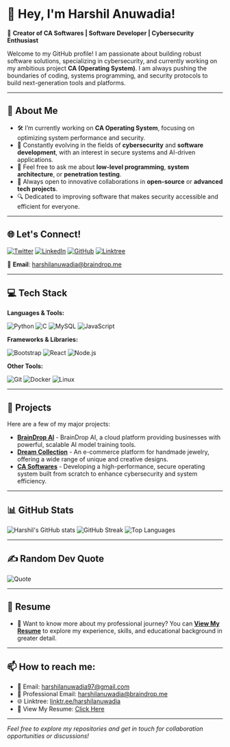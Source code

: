 # 👋 Hey, I'm Harshil Anuwadia!

🎯 **Creator of CA Softwares | Software Developer | Cybersecurity Enthusiast**

Welcome to my GitHub profile! I am passionate about building robust software solutions, specializing in cybersecurity, and currently working on my ambitious project **CA (Operating System)**. I am always pushing the boundaries of coding, systems programming, and security protocols to build next-generation tools and platforms.

---

## 💫 About Me

- 🛠 I’m currently working on **CA Operating System**, focusing on optimizing system performance and security.
- 🌱 Constantly evolving in the fields of **cybersecurity** and **software development**, with an interest in secure systems and AI-driven applications.
- 💬 Feel free to ask me about **low-level programming**, **system architecture**, or **penetration testing**.
- 🚀 Always open to innovative collaborations in **open-source** or **advanced tech projects**.
- 🔍 Dedicated to improving software that makes security accessible and efficient for everyone.

---

## 🌐 Let's Connect!

[![Twitter](https://img.shields.io/badge/Twitter-%231DA1F2.svg?style=for-the-badge&logo=Twitter&logoColor=white)](https://twitter.com/harshil_cs)
[![LinkedIn](https://img.shields.io/badge/LinkedIn-%230A66C2.svg?style=for-the-badge&logo=linkedin&logoColor=white)](https://linkedin.com/in/diya-vadgama-3a5634307?utm_source=share&utm_campaign=share_via&utm_content=profile&utm_medium=android_app)
[![GitHub](https://img.shields.io/badge/GitHub-%23181717.svg?style=for-the-badge&logo=github&logoColor=white)](https://github.com/Harshil-Anuwadia)
[![Linktree](https://img.shields.io/badge/Linktree-39E09B?style=for-the-badge&logo=linktree&logoColor=white)](https://linktr.ee/harshilanuwadia)

📧 **Email**: [harshilanuwadia@braindrop.me](mailto:harshilanuwadia@braindrop.me)

---

## 💻 Tech Stack

**Languages & Tools:**

![Python](https://img.shields.io/badge/Python-3670A0?style=for-the-badge&logo=python&logoColor=ffdd54) ![C](https://img.shields.io/badge/C-%2300599C.svg?style=for-the-badge&logo=c&logoColor=white) ![MySQL](https://img.shields.io/badge/MySQL-%2300f.svg?style=for-the-badge&logo=mysql&logoColor=white) ![JavaScript](https://img.shields.io/badge/JavaScript-%23F7DF1E.svg?style=for-the-badge&logo=javascript&logoColor=black)

**Frameworks & Libraries:**

![Bootstrap](https://img.shields.io/badge/Bootstrap-%23563D7C.svg?style=for-the-badge&logo=bootstrap&logoColor=white) ![React](https://img.shields.io/badge/React-%2361DAFB.svg?style=for-the-badge&logo=react&logoColor=black) ![Node.js](https://img.shields.io/badge/Node.js-339933?style=for-the-badge&logo=node.js&logoColor=white)

**Other Tools:**

![Git](https://img.shields.io/badge/Git-F05032?style=for-the-badge&logo=git&logoColor=white) ![Docker](https://img.shields.io/badge/Docker-2496ED?style=for-the-badge&logo=docker&logoColor=white) ![Linux](https://img.shields.io/badge/Linux-FCC624?style=for-the-badge&logo=linux&logoColor=black)

---

## 🚀 Projects

Here are a few of my major projects:

- **[BrainDrop AI](https://braindrop.me)** - BrainDrop AI, a cloud platform providing businesses with powerful, scalable AI model training tools.
- **[Dream Collection](https://dreamcollection.live)** - An e-commerce platform for handmade jewelry, offering a wide range of unique and creative designs.
- **[CA Softwares](#)** - Developing a high-performance, secure operating system built from scratch to enhance cybersecurity and system efficiency.

---

## 📊 GitHub Stats

![Harshil's GitHub stats](https://github-readme-stats.vercel.app/api?username=Harshil-Anuwadia&show_icons=true&theme=radical&hide_border=false)
![GitHub Streak](https://github-readme-streak-stats.herokuapp.com/?user=Harshil-Anuwadia&theme=radical&hide_border=false)
![Top Languages](https://github-readme-stats.vercel.app/api/top-langs/?username=Harshil-Anuwadia&layout=compact&theme=radical&hide_border=false)

---

## ✍️ Random Dev Quote

![Quote](https://quotes-github-readme.vercel.app/api?type=horizontal&theme=radical)

---

## 📄 Resume

- 📄 Want to know more about my professional journey? You can **[View My Resume](https://braindrop.me/resume)** to explore my experience, skills, and educational background in greater detail.

---

## 📫 How to reach me:

- 📧 Email: [harshilanuwadia97@gmail.com](mailto:harshilanuwadia97@gmail.com)
- 📧 Professional Email: [harshilanuwadia@braindrop.me](mailto:harshilanuwadia@braindrop.me)
- 🌐 Linktree: [linktr.ee/harshilanuwadia](https://linktr.ee/harshilanuwadia)
- 📝 View My Resume: [Click Here](https://braindrop.me/resume)

---

*Feel free to explore my repositories and get in touch for collaboration opportunities or discussions!*